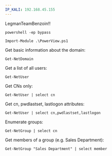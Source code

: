 ```yaml
---
IP_KALI: 192.168.45.155
---
```

LegmanTeamBenzoin!!
```
powershell -ep bypass
```

```
Import-Module .\PowerView.ps1
```

Get basic information about the domain:
```
Get-NetDomain
```

Get a list of all users:
```
Get-NetUser
```

Get CNs only:
```
Get-NetUser | select cn
```

Get cn, pwdlastset, lastlogon attributes:
```
Get-NetUser | select cn,pwdlastset,lastlogon
```

Enumerate groups:
```
Get-NetGroup | select cn
```

Get members of a group (e.g. Sales Department):
```
Get-NetGroup "Sales Department" | select member
```

